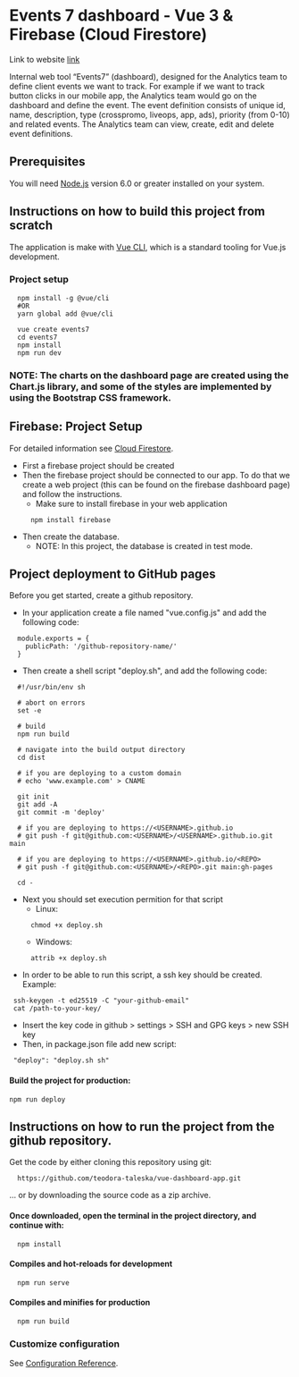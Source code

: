 # Events 7 dashboard - Vue 3 & Firebase (Cloud Firestore)

Link to website [link](https://teodora-taleska.github.io/vue-dashboard-app/)

Internal web tool “Events7” (dashboard), designed for the Analytics team to define client events
we want to track. For example if we want to track button clicks in our mobile app, the Analytics 
team would go on the dashboard and define the event. The event definition consists of
unique id, name, description, type (crosspromo, liveops, app, ads), priority (from 0-10) and 
related events.
The Analytics team can view, create, edit and delete event definitions.

## Prerequisites
You will need [Node.js](https://nodejs.org/en/) version 6.0 or greater installed on your system.
                                                                                  
## Instructions on how to build this project from scratch
The application is make with [Vue CLI](https://cli.vuejs.org/), which is a standard tooling for Vue.js development.
### Project setup
```
  npm install -g @vue/cli
  #OR
  yarn global add @vue/cli
```
```
  vue create events7
  cd events7 
  npm install
  npm run dev
```
### NOTE: The charts on the dashboard page are created using the Chart.js library, and some of the styles are implemented by using the Bootstrap CSS framework.

## Firebase: Project Setup
For detailed information see [Cloud Firestore](https://firebase.google.com/docs/firestore).
* First a firebase project should be created
* Then the firebase project should be connected to our app. To do that we create a web project
(this can be found on the firebase dashboard page) and follow the instructions. 
  * Make sure to install firebase in your web application
  ```
    npm install firebase
  ```
* Then create the database.
  * NOTE: In this project, the database is created in test mode.
 
## Project deployment to GitHub pages
Before you get started, create a github repository.
* In your application create a file named "vue.config.js" and add the following code:
```
  module.exports = {
    publicPath: '/github-repository-name/'
  }
```
* Then create a shell script "deploy.sh", and add the following code: 
```
  #!/usr/bin/env sh

  # abort on errors
  set -e

  # build
  npm run build

  # navigate into the build output directory
  cd dist

  # if you are deploying to a custom domain
  # echo 'www.example.com' > CNAME

  git init
  git add -A
  git commit -m 'deploy'

  # if you are deploying to https://<USERNAME>.github.io
  # git push -f git@github.com:<USERNAME>/<USERNAME>.github.io.git main

  # if you are deploying to https://<USERNAME>.github.io/<REPO>
  # git push -f git@github.com:<USERNAME>/<REPO>.git main:gh-pages

  cd -
```
* Next you should set execution permition for that script
  * Linux:
  ```
    chmod +x deploy.sh
  ```
  * Windows: 
  ```
    attrib +x deploy.sh
  ```
 * In order to be able to run this script, a ssh key should be created. Example:
 ```
  ssh-keygen -t ed25519 -C "your-github-email"
  cat /path-to-your-key/
 ```
 * Insert the key code in github > settings > SSH and GPG keys > new SSH key
 * Then, in package.json file add new script:
 ```
  "deploy": "deploy.sh sh"
 ```
 #### Build the project for production:
 ```
 npm run deploy
 ```

## Instructions on how to run the project from the github repository.
Get the code by either cloning this repository using git:
```
  https://github.com/teodora-taleska/vue-dashboard-app.git
```
... or by downloading the source code as a zip archive.

#### Once downloaded, open the terminal in the project directory, and continue with:
```
  npm install
```
#### Compiles and hot-reloads for development
```
  npm run serve
```
#### Compiles and minifies for production
```
  npm run build
```


### Customize configuration
See [Configuration Reference](https://cli.vuejs.org/config/).

